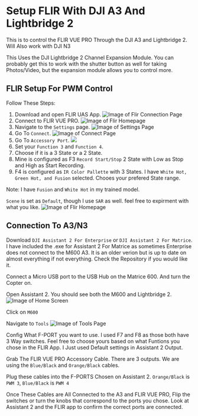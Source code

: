 # Setup FLIR With DJI A3 And Lightbridge 2

This is to control the FLIR VUE PRO Through the DJI A3 and Lightbridge 2. Will Also work with DJI N3

This Uses the DJI Lightbridge 2 Channel Expansion Module. You can probably get this to work with the shutter button as well for taking Photos/Video, but the expansion module allows you to control more.

## FLIR Setup For PWM Control

Follow These Steps:

1. Download and open FLIR UAS App.
![Image of Flir Connection Page](Images/FLIR-CONNECT.PNG)
1. Connect to FLIR VUE PRO.
![Image of Flir Homepage](Images/HOMEPAGE.PNG)
1. Navigate to the `Settings` page.
![Image of Settings Page](Images/SETTINGS.PNG)
2. Go To `Connect`.
![Image of Connect Page](Images/CONNECT.PNG)
3. Go To `Accessory Port`.
![](Images/ACCESSORY-PORT.PNG)
4. Set your `Function 3` and `Function 4`.
5. Choose if it is a 3 State or a 2 State.
6. Mine is configured as F3 `Record Start/Stop` 2 State with Low as Stop and High as Start Recording.
7.  F4 is configured as `IR Color Pallette` with 3 States. I have `White Hot, Green Hot, and Fusion` selected. Chooes your prefered State range.

Note: I have `Fusion` and `White Hot` in my trained model.

`Scene` is set as `Default`, though I use `SAR` as well. feel free to expirment with what you like.
![Image of Flir Homepage](Images/HOMEPAGE.PNG)

## Connection To A3/N3

Download `DJI Assistant 2 For Enterprise` or `DJI Assistant 2 For Matrice`. I have included the .exe for Assistant 2 For Matrice as sometimes Enterprise does not connect to the M600 A3. It is an older verion but is up to date on almost everything if not everything. Check the Repository if you would like it.

Connect a Micro USB port to the USB Hub on the Matrice 600. And turn the Copter on.

Open Assistant 2. You should see both the M600 and Lightbridge 2.
![Image of Home Screen](Images/HomeScreen2.PNG)

Click on `M600`

Navigate to `Tools`
![Image of Tools Page](Images/ToolsPage.PNG)

Config What F-PORT you want to use. I used F7 and F8 as those both have 3 Way switches. Feel free to choose yours based on what Funtions you chose in the FLIR App. I Just used Default settings in Assistant 2 Output.

Grab The FLIR VUE PRO Accessory Cable. There are 3 outputs. We are using the `Blue/Black` and `Orange/Black` cables.

Plug these cables into the F-PORTS Chosen on Assistant 2. `Orange/Black` is `PWM 3`, `Blue/Black` is `PWM 4`

Once These Cables are All Connected to the A3 and FLIR VUE PRO, Flip the switches or turn the knobs that correspond to the ports you chose. Look at Assistant 2 and the FLIR app to confirm the correct ports are connected.
